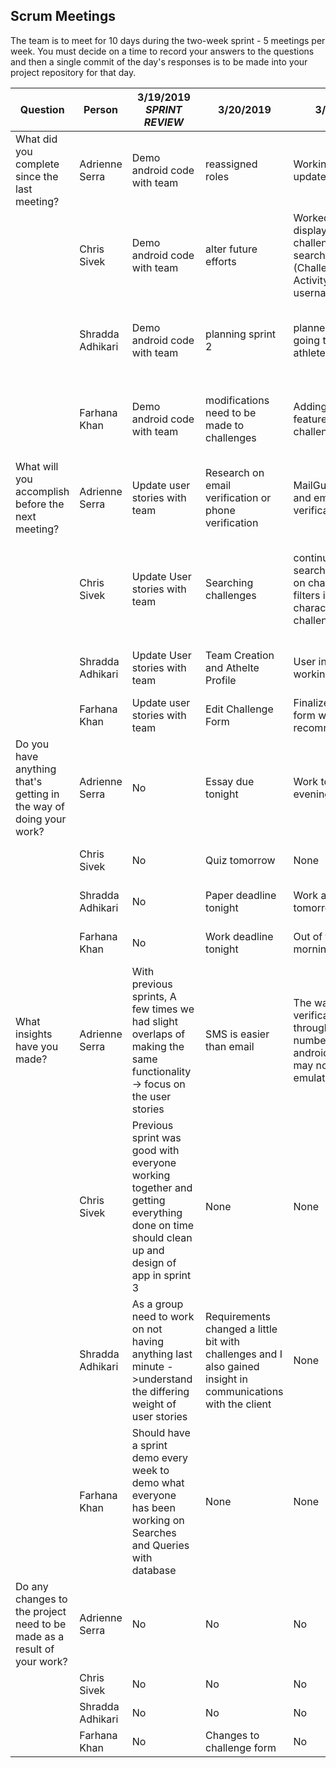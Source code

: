 ## Scrum Meetings
The team is to meet for 10 days during the two-week sprint - 5 meetings per week. You must decide on a time to record your answers to the questions and then a single commit of the day's responses is to be made into your project repository for that day.

Question    |          Person                                             | 3/19/2019  *SPRINT REVIEW* |  3/20/2019 | 3/21/2019 | 3/22/2019 | 3/23/2019 | 3/24/2019 | day |day | day | day |
------------|---------------------------------------------------------------------|-----|-----|-----|-----|-----|-----|-----|----|-----|-----|                                                              
| What did you complete since the last meeting? | Adrienne Serra | Demo android code with team | reassigned roles | Working on SMS updates | Reached out to Duke in order to figure out email implementation | Email correspondence, notification groundwork, continued email research |  Email research, Notification/Calendar research and beginning of setup | 
|            | Chris Sivek | Demo android code with team |alter future efforts | Worked on displaying challenges when searching for them (Challenge Search Activity), change username/password | Finished basic functionality of search and filter challenges | made the home pages for athlete and coach | Thinking about team creation and loggings and how the new features will connect in the app |
|            | Shradda Adhikari | Demo android code with team |  planning sprint 2 | planned what was going to be in the athlete UI | Still working on the UI | Created the athlete UI, started the ‘athlete challenges’ UI | Researched more on athletes challenges, gave that user story to Chris because it relates with the search challenges  | 
|            | Farhana Khan | Demo android code with team | modifications need to be made to challenges | Adding new features to challenge form | Adding new features to challenge form | Implemented Challenge UI in Challenge Activity & updated DB helper | Researched and planned interface for Challenge Description |
| What will you accomplish before the next meeting? | Adrienne Serra | Update user stories with team |Research on email verification or phone verification | MailGun research and email verification | Work on other project efforts -> Public/private profiles of user | Email and notification research and setup | Notifications including logic | 
|            | Chris Sivek | Update User stories with team | Searching challenges | continue to work on search functionality on challenges via filters identifying characteristics of challenge |  improve filtering of challenges a little and make activities for individual challenges. | create functionality to register for a challenge as an athlete | making sure team and participates table are good to go in the database. Also update the storyboard and the ER diagram for the database | 
|            | Shradda Adhikari | Update User stories with team | Team Creation and Athelte Profile | User interface with working buttons |  User interface with working buttons | Fill in the athlete’s challenges in list view | The team creation UI 
|            | Farhana Khan | Update user stories with team | Edit Challenge Form | Finalize challenge form with TA’s recommendations | Finalize challenge form with TA’s recommendations | Work on Challenge Page UI | Challenge Description UI and update diagrams | 
| Do you have anything that's getting in the way of doing your work? | Adrienne Serra |   No | Essay due tonight | Work tomorrow evening | Work | Work | Work tomorrow evening, DMV | Work | 
|            | Chris Sivek |   No | Quiz tomorrow | None | None | work meeting tomorrow at 8pm | Nothing | 
|            | Shradda Adhikari |   No | Paper deadline tonight | Work all day tomorrow | Other priorities during the day tomorrow | work 12-7:30 tomorrow  | busy 10-3 and 5-8 tomorrow 
|            | Farhana Khan |  No | Work deadline tonight | Out of town all morning/afternoon | Deadline for school work tomorrow | None | Work until 4pm | 
| What insights have you made? | Adrienne Serra |   With previous sprints, A few times we had slight overlaps of making the same functionality -> focus on the user stories | SMS is easier than email | The way SMS verifications send is through the phone number on testing android device -> may not work on emulator | Email implemenatation may change the foundation of our code | Recommended email seems to include material for user data persistence and a lot else, may be hard to integrate
|            | Chris Sivek |   Previous sprint was good with everyone working together and getting everything done on time should clean up and design of app in sprint 3 | None | None | Combining search and filters may take some redundant code unless I can find a better way to do it. | may need to rethink how activities are accessed | really need to discuss with group on how logging and team creation should function
|            | Shradda Adhikari |   As a group need to work on not having anything last minute ->understand the differing weight of user stories |Requirements changed a little bit with challenges and I also gained insight in communications with the client | None | None | None | None | 
|            | Farhana Khan | Should have a sprint demo every week to demo what everyone has been working on Searches and Queries with database | None | None | None | Understand validation of team creation and how they are handled when challenges start 
| Do any changes to the project need to be made as a result of your work? | Adrienne Serra |   No | No | No | No | No | No
|            | Chris Sivek |   No | No | No | No | No | No | 
|            | Shradda Adhikari |   No  | No | No | No | No | No 
|            | Farhana Khan | No  | Changes to challenge form | No | No | No | No 
